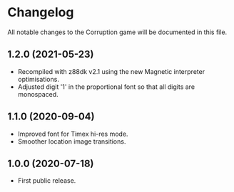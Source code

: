 # Changelog

All notable changes to the Corruption game will be documented in this file.

## 1.2.0 (2021-05-23)

* Recompiled with z88dk v2.1 using the new Magnetic interpreter optimisations.
* Adjusted digit '1' in the proportional font so that all digits are monospaced.

## 1.1.0 (2020-09-04)

* Improved font for Timex hi-res mode.
* Smoother location image transitions.

## 1.0.0 (2020-07-18)

* First public release.
